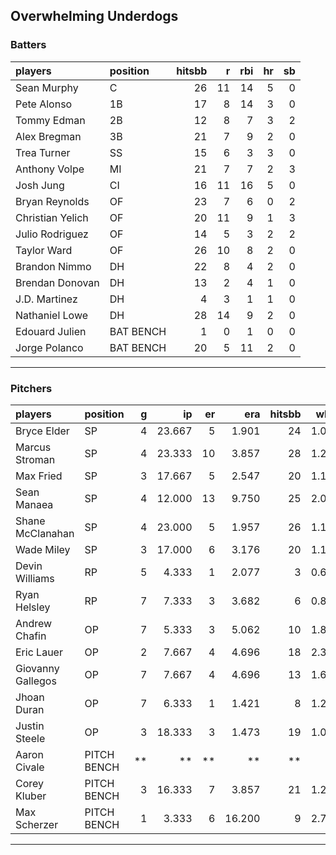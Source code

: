 ## Overwhelming Underdogs

### Batters

 
|players          |position  | hitsbb|  r| rbi| hr| sb| 
|:----------------|:---------|------:|--:|---:|--:|--:| 
|Sean Murphy      |C         |     26| 11|  14|  5|  0| 
|Pete Alonso      |1B        |     17|  8|  14|  3|  0| 
|Tommy Edman      |2B        |     12|  8|   7|  3|  2| 
|Alex Bregman     |3B        |     21|  7|   9|  2|  0| 
|Trea Turner      |SS        |     15|  6|   3|  3|  0| 
|Anthony Volpe    |MI        |     21|  7|   7|  2|  3| 
|Josh Jung        |CI        |     16| 11|  16|  5|  0| 
|Bryan Reynolds   |OF        |     23|  7|   6|  0|  2| 
|Christian Yelich |OF        |     20| 11|   9|  1|  3| 
|Julio Rodriguez  |OF        |     14|  5|   3|  2|  2| 
|Taylor Ward      |OF        |     26| 10|   8|  2|  0| 
|Brandon Nimmo    |DH        |     22|  8|   4|  2|  0| 
|Brendan Donovan  |DH        |     13|  2|   4|  1|  0| 
|J.D. Martinez    |DH        |      4|  3|   1|  1|  0| 
|Nathaniel Lowe   |DH        |     28| 14|   9|  2|  0| 
|Edouard Julien   |BAT BENCH |      1|  0|   1|  0|  0| 
|Jorge Polanco    |BAT BENCH |     20|  5|  11|  2|  0| 

* * *

### Pitchers

 
|players           |position    |  g|     ip| er|    era| hitsbb|  whip| so|  w| sv| 
|:-----------------|:-----------|--:|------:|--:|------:|------:|-----:|--:|--:|--:| 
|Bryce Elder       |SP          |  4| 23.667|  5|  1.901|     24| 1.014| 19|  1|  0| 
|Marcus Stroman    |SP          |  4| 23.333| 10|  3.857|     28| 1.200| 19|  0|  0| 
|Max Fried         |SP          |  3| 17.667|  5|  2.547|     20| 1.132| 19|  1|  0| 
|Sean Manaea       |SP          |  4| 12.000| 13|  9.750|     25| 2.083| 14|  1|  0| 
|Shane McClanahan  |SP          |  4| 23.000|  5|  1.957|     26| 1.130| 31|  3|  0| 
|Wade Miley        |SP          |  3| 17.000|  6|  3.176|     20| 1.176|  7|  1|  0| 
|Devin Williams    |RP          |  5|  4.333|  1|  2.077|      3| 0.692|  4|  0|  3| 
|Ryan Helsley      |RP          |  7|  7.333|  3|  3.682|      6| 0.818|  7|  0|  1| 
|Andrew Chafin     |OP          |  7|  5.333|  3|  5.062|     10| 1.875| 11|  1|  2| 
|Eric Lauer        |OP          |  2|  7.667|  4|  4.696|     18| 2.348| 10|  0|  0| 
|Giovanny Gallegos |OP          |  7|  7.667|  4|  4.696|     13| 1.696|  4|  0|  0| 
|Jhoan Duran       |OP          |  7|  6.333|  1|  1.421|      8| 1.263|  7|  0|  3| 
|Justin Steele     |OP          |  3| 18.333|  3|  1.473|     19| 1.036| 12|  2|  0| 
|Aaron Civale      |PITCH BENCH | **|     **| **|     **|     **|    **| **| **| **| 
|Corey Kluber      |PITCH BENCH |  3| 16.333|  7|  3.857|     21| 1.286| 11|  2|  0| 
|Max Scherzer      |PITCH BENCH |  1|  3.333|  6| 16.200|      9| 2.700|  3|  0|  0| 


* * *


